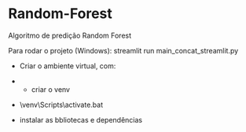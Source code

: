 # Random-Forest
Algoritmo de predição Random Forest

Para rodar o projeto (Windows):
streamlit run main_concat_streamlit.py

- Criar o ambiente virtual, com:

- - criar o venv
 - \venv\Scripts\activate.bat
 
  - instalar as bbliotecas e dependências 
